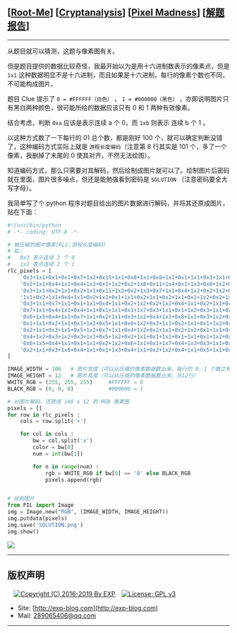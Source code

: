 ## [[Root-Me](https://www.root-me.org/)] [[Cryptanalysis](https://www.root-me.org/en/Challenges/Cryptanalysis/)] [[Pixel Madness](https://www.root-me.org/en/Challenges/Cryptanalysis/Pixel-Madness-86)] [[解题报告](http://exp-blog.com/2019/01/02/pid-2699/)]

------

从题目就可以猜测，这题与像素图有关。

但是题目提供的数据比较奇怪，我最开始以为是用十六进制数表示的像素点，但是 `1x1` 这种数据明显不是十六进制，而且如果是十六进制，每行的像素个数也不同，不可能构成图片。

题目 Clue 提示了 `0 = #FFFFFF（白色）` ， `1 = #000000（黑色）` ，亦即说明图片只有黑白两种颜色，很可能所给的数据应该只有 0 和 1 两种有效像素。

结合考虑，判断 `0xa` 应该是表示连续 a 个 0，而 `1xb` 则表示 连续 b 个 1 。

以这种方式数了一下每行的 01 总个数，都是刚好 100 个，就可以确定判断没错了，这种编码方式实际上就是 `游程长度编码`（注意第 8 行其实是 101 个，多了一个像素，我删掉了末尾的 0 使其对齐，不然无法绘图）。

知道编码方式，那么只需要对其解码，然后绘制成图片就可以了。绘制图片后密码就在里面，图片很多噪点，但还是能勉强看到密码是 `SOLUTION` （注意密码要全大写字母）。

我简单写了个 python 程序对题目给出的图片数据进行解码，并将其还原成图片，贴在下面：

```python
#!/usr/bin/python
# -*- coding: UTF-8 -*-

# 被压缩的图片像素(RLC:游程长度编码)
# 如：
#	0x3 表示连续 3 个 0
#	1x2 表示连续 2 个 1
rlc_pixels = [
	'0x3+1x1+0x1+0x1+0x7+1x2+0x15+1x1+0x8+1x1+0x8+1x1+0x1+1x1+0x1+1x1+0x1+1x1+0x1+1x1+0x3+1x1+0x1+1x1+0x3+1x1+0x1+1x4+0x2+1x1+0x25', 
	'0x2+1x1+0x4+1x1+0x4+1x3+0x1+1x2+0x2+1x8+0x11+1x4+0x1+1x3+0x6+1x2+0x4+1x1+0x4+1x2+0x7+1x4+0x4+1x2+0x7+1x2+0x3+1x2+0x3', 
	'0x3+1x1+0x2+1x1+0x2+1x1+0x11+1x2+0x2+1x3+0x7+1x1+0x4+1x2+0x2+1x2+0x7+1x1+0x6+1x1+0x2+1x1+0x4+1x3+0x1+1x1+0x4+1x1+0x2+1x1+0x2+1x1+0x3+1x1+0x2+1x3+0x2+1x2+0x3', 
	'1x1+0x2+1x1+0x4+1x1+0x2+1x1+0x1+1x1+0x2+1x1+0x2+1x1+0x1+1x2+0x2+1x2+0x1+1x2+0x3+1x1+0x3+1x1+0x2+1x2+0x1+1x3+0x3+1x1+0x2+1x1+0x4+1x2+0x1+1x1+0x4+1x1+0x3+1x2+0x12+1x2+0x1+1x1+0x3+1x7+0x3', 
	'0x3+1x1+0x7+1x1+0x1+1x1+0x4+1x1+0x2+1x2+0x2+1x2+0x4+1x1+0x2+1x1+0x1+1x2+0x1+1x8+0x1+1x1+0x4+1x1+0x5+1x1+0x3+1x2+0x2+1x1+0x1+1x2+0x2+1x1+0x3+1x2+0x9+1x1+0x1+1x2+0x2+1x3+0x2+1x1', 
	'0x7+1x1+0x4+1x1+0x4+1x1+0x1+1x1+0x1+1x7+0x3+1x1+0x1+1x2+0x3+1x1+0x1+1x6+0x1+1x1+0x3+1x1+0x2+1x1+0x14+1x2+0x8+1x1+0x10+1x2+0x3+1x2+0x1+1x1+0x1', 
	'0x6+1x5+0x4+1x1+0x7+1x1+0x2+1x1+0x3+1x2+0x4+1x1+0x8+1x1+0x3+1x2+0x1+1x2+0x3+1x1+0x8+1x1+0x2+1x2+0x1+1x1+0x3+1x7+0x5+1x2+0x2+1x1+0x2+1x2+0x3', 
	'0x1+1x1+0x2+1x1+0x1+1x2+0x5+1x1+0x6+1x2+0x3+1x1+0x2+1x1+0x1+1x2+0x20+1x8+0x1+1x1+0x1+1x1+0x4+1x2+0x3+1x1+0x2+1x2+0x3+1x2+0x7+1x2+0x3+1x2+0x3', # 原数据的这行多了一个像素，我把最后的 0x4 改成了 0x3
	'0x2+1x1+0x3+1x5+0x5+1x2+0x7+1x1+0x4+1x2+0x2+1x1+0x2+1x2+0x1+1x1+0x3+1x1+0x6+1x2+0x2+1x2+0x3+1x2+0x2+1x3+0x1+1x1+0x6+1x3+0x3+1x5+0x3+1x1+0x4+1x1+0x5', 
	'0x4+1x2+0x3+1x2+0x3+1x1+0x5+1x2+0x2+1x1+0x1+1x1+0x1+1x1+0x1+1x2+0x9+1x1+0x3+1x1+0x2+1x1+0x1+1x1+0x2+1x1+0x1+1x2+0x2+1x1+0x2+1x1+0x1+1x1+0x4+1x3+0x1+1x1+0x2+1x2+0x3+1x2+0x3+1x1+0x5+1x1+0x4+1x1+0x2', 
	'0x6+1x5+0x4+1x1+0x1+1x1+0x2+1x2+0x6+1x1+0x1+1x7+0x4+1x3+0x3+1x1+0x4+1x1+0x2+1x2+0x4+1x1+0x6+1x1+0x6+1x8+0x3+1x1+0x5+1x1+0x7', 
	'0x2+1x1+0x3+1x6+0x4+1x1+0x1+1x3+0x4+1x1+0x2+1x2+0x4+1x1+0x5+1x1+0x2+1x1+0x3+1x2+0x3+1x1+0x2+1x3+0x1+1x1+0x2+1x2+0x3+1x3+0x2+1x3+0x9+1x1+0x4+1x2+0x7+1x2'
]

IMAGE_WIDTH = 100	# 图片宽度（可以从压缩的像素数据数出来，每行的 0、1 个数之和均为 100）
IMAGE_HEIGHT = 12	# 图片高度（可以从压缩的像素数据数出来，共12行）
WHITE_RGB = (255, 255, 255)		#FFFFFF = 0
BLACK_RGB = (0, 0, 0)			#000000 = 1

# 对图片解码，还原成 100 x 12 的 RGB 像素图
pixels = []
for row in rlc_pixels :
	cols = row.split('+')

	for col in cols :
		bw = col.split('x')
		color = bw[0]
		num = int(bw[1])

		for n in range(num) : 
			rgb = WHITE_RGB if bw[0] == '0' else BLACK_RGB
			pixels.append(rgb)


# 绘制图片
from PIL import Image
img = Image.new("RGB", (IMAGE_WIDTH, IMAGE_HEIGHT))
img.putdata(pixels)
img.save('SOLUTION.png')
img.show()
```

![](https://github.com/lyy289065406/CTF-Solving-Reports/blob/master/rootme/Cryptanalysis/%5B06%5D%20%5B15P%5D%20Pixel%20Madness/imgs/01.png)

------

## 版权声明

　[![Copyright (C) 2016-2019 By EXP](https://img.shields.io/badge/Copyright%20(C)-2016~2019%20By%20EXP-blue.svg)](http://exp-blog.com)　[![License: GPL v3](https://img.shields.io/badge/License-GPL%20v3-blue.svg)](https://www.gnu.org/licenses/gpl-3.0)
  

- Site: [http://exp-blog.com](http://exp-blog.com) 
- Mail: <a href="mailto:289065406@qq.com?subject=[EXP's Github]%20Your%20Question%20（请写下您的疑问）&amp;body=What%20can%20I%20help%20you?%20（需要我提供什么帮助吗？）">289065406@qq.com</a>


------
